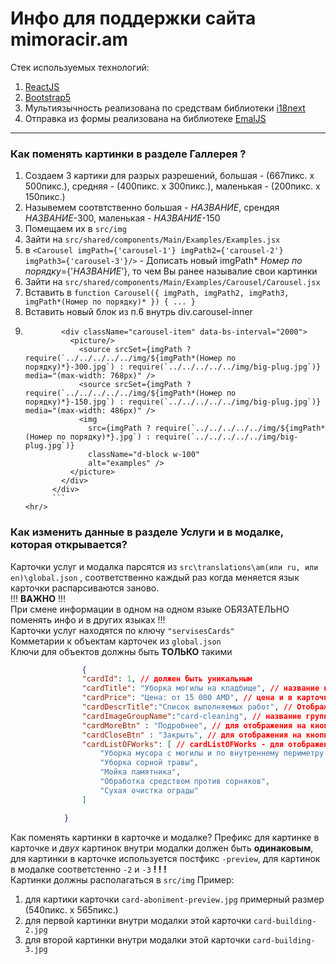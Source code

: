 # Инфо для поддержки сайта mimoracir.am

Стек используемых технологий:

1. [ReactJS](https://legacy.reactjs.org/)
2. [Bootstrap5](https://getbootstrap.com/docs/5.0/getting-started/introduction/)
3. Мультиязычность реализована по средствам библиотеки [i18next](https://www.i18next.com/ "официальный сайт библиотеки i18next")
4. Отправка из формы реализована на библиотеке [EmalJS](https://www.emailjs.com/ "официальный сайт библиотеки EmalJS")

<hr/>

### Как поменять картинки в разделе Галлерея ?

1. Создаем 3 картики для разрых разрешений, большая - (667пикс. x 500пикс.), средняя - (400пикс. x 300пикс.), маленькая - (200пикс. x 150пикс.)
2. Назывемем соотвтственно большая - _НАЗВАНИЕ_, срендяя _НАЗВАНИЕ_-300, маленькая - _НАЗВАНИЕ_-150
3. Помещаем их в `src/img`
4. Зайти на `src/shared/components/Main/Examples/Examples.jsx`
5. в `<Carousel imgPath={'carousel-1'} imgPath2={'carousel-2'} imgPath3={'carousel-3'}/>` - Дописать новый imgPath\* _Номер по порядку_={'_НАЗВАНИЕ_'}, то чем Вы ранее называлие свои картинки
6. Зайти на `src/shared/components/Main/Examples/Carousel/Carousel.jsx`
7. Вставить в `function Carousel({ imgPath, imgPath2, imgPath3, imgPath*(Номер по порядку)* }) { ... }`
8. Вставить новый блок из п.6 внутрь div.carousel-inner
9. ````JSX
           <div className="carousel-item" data-bs-interval="2000">
             <picture/>
               <source srcSet={imgPath ? require(`../../../../../img/${imgPath*(Номер по порядку)*}-300.jpg`) : require(`../../../../../img/big-plug.jpg`)} media="(max-width: 768px)" />
               <source srcSet={imgPath ? require(`../../../../../img/${imgPath*(Номер по порядку)*}-150.jpg`) : require(`../../../../../img/big-plug.jpg`)} media="(max-width: 486px)" />
               <img
                 src={imgPath ? require(`../../../../../img/${imgPath*(Номер по порядку)*}.jpg`) : require(`../../../../../img/big-plug.jpg`)}
                 className="d-block w-100"
                 alt="examples" />
             </picture>
           </div>
         </div>
         ```
   <hr/>
   ````

### Как изменить данные в разделе Услуги и в модалке, которая открывается?

Карточки услуг и модалка парсятся из `src\translations\am(или ru, или en)\global.json` , соответственно каждый раз когда меняется язык карточки распарсиваются заново.\
!!! **ВАЖНО** !!!\
При смене информации в одном на одном языке ОБЯЗАТЕЛЬНО поменять инфо и в других языках !!!\
Карточки услуг находятся по ключу `"servisesCards"`\
Комметарии к объектам карточек из `global.json`\
Ключи для объектов должны быть **ТОЛЬКО** такими

```JSON
                {
                "cardId": 1, // должен быть уникальным
                "cardTitle": "Уборка могилы на кладбище", // название карточки И заглавие модального окна
                "cardPrice": "Цена: от 15 000 AMD", // цена и в карточке И в модальном окне
                "cardDescrTitle":"Список выполняемых работ", // Отображается в модальном окне. Даже если в cardListOFWorks- одна строка или нет вовсе НУЖНО оставлять, иначе будет отображаться код от i18next
                "cardImageGroupName":"card-cleaning", // название группы картинок для этой карточки и двух картинок в модалке
                "cardMoreBtn" : "Подробнее", // для отображения на кнопке карточки
                "cardCloseBtn" : "Закрыть", // для отображения на кнопке в модалке
                "cardListOFWorks": [ // cardListOFWorks - для отображения на ненумерованного списка внутри модалки, строк может быть сколько надо
                    "Уборка мусора с могилы и по внутреннему периметру ограды",
                    "Уборка сорной травы",
                    "Мойка памятника",
                    "Обработка средством против сорняков",
                    "Сухая очистка ограды"
                ]

            }
```

Как поменять картинки в карточке и модалке?
Префикс для картинке в карточке и _двух_ картинок внутри модалки должен быть **одинаковым**, для картинки в карточке используется постфикс `-preview`, для картинок в модалке соответстенно `-2` и `-3` **! ! !**\
Картинки должны располагаться в `src/img`
Пример:

1. для картики карточки `card-aboniment-preview.jpg` примерный размер (540пикс. х 565пикс.)
2. для первой картинки внутри модалки этой карточки `card-building-2.jpg`
3. для второй картинки внутри модалки этой карточки `card-building-3.jpg`
